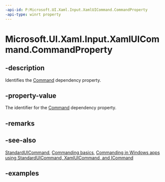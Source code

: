 ```yaml
---
-api-id: P:Microsoft.UI.Xaml.Input.XamlUICommand.CommandProperty
-api-type: winrt property
---
```


<!-- Property syntax.
public DependencyProperty CommandProperty { get; }
-->

# Microsoft.UI.Xaml.Input.XamlUICommand.CommandProperty

## -description

Identifies the [Command](xamluicommand_command.md) dependency property.

## -property-value

The identifier for the [Command](xamluicommand_command.md) dependency property.

## -remarks

## -see-also

[StandardUICommand](standarduicommand.md), [Commanding basics](/windows/uwp/layout/commanding-basics), [Commanding in Windows apps using StandardUICommand, XamlUICommand, and ICommand](/windows/apps/design/controls/commanding)

## -examples
